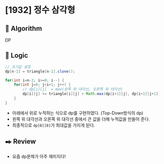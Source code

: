 # [1932] 정수 삼각형

## :pushpin: **Algorithm**

DP

## :round_pushpin: **Logic**

```java
// 초기값 설정
dp[n-1] = triangle[n-1].clone();

for(int i=n-2; i>=0; i--) {
    for(int j=0; j<i+1; j++) {
        // dp[i][j]  = max(왼쪽 위 대각선, 오른쪽 위 대각선)
        dp[i][j] += triangle[i][j] + Math.max(dp[i+1][j], dp[i+1][j+1]);
    }
}
```

- 아래에서 위로 누적하는 식으로 dp를 구현하였다. (Top-Down방식의 dp)
- 왼쪽 위 대각선과 오른쪽 위 대각선 중에서 큰 값을 더해 누적값을 만들어 준다.
- 최종적으로 `dp[0][0]`가 최대값을 가지게 된다.

## :black_nib: **Review**

- 요즘 dp문제가 아주 재미지다!
